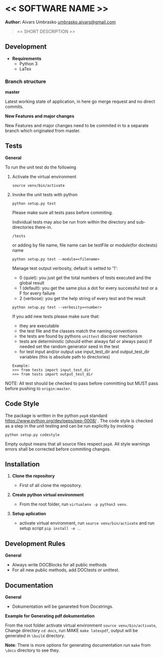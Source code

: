 # << SOFTWARE NAME >>
**Author:** Aivars Umbrasko <umbrasko.aivars@gmail.com>
> << SHORT DESCRIPTION >>

## Development

-   **Requirements**
    -   Python 3
	-	LaTex

### Branch structure

**master**

Latest working state of application, in here go merge request and no direct commits.

**New Features and major changes**

New Features and major changes need to be commited in to a separate branch which originated from
master.

## Tests

**General**

To run the unit test do the following

1. Activate the virtual environment

    ```
    source venv/bin/activate
    ```

2. Invoke the unit tests with python

    ```
    python setup.py test
    ```

    Please make sure all tests pass before commiting.

    Individual tests may also be run from within the
    directory and sub-directories there-in.

    ```
    /tests
    ```

    or adding by file name,
    file name can be testFile or module(for doctests) name

    ```
    python setup.py test --module=<filename>
    ```

    Manage test output verbosity, default is setted to '1':
      * 0 (quiet): you just get the total numbers of tests executed and the global result
      * 1 (default): you get the same plus a dot for every successful test or a F for every failure
      * 2 (verbose): you get the help string of every test and the result
    ```
    python setup.py test --verbosity=<number>
    ```

    If you add new tests please make sure that:
      * they are executable
      * the test file and the classes match the naming conventions
      * the tests are found by pythons `unittest` discover mechanism
      * tests are deterministic (should either always fail or always pass)
        If needed set the random generator seed in the test
      * for test input and/or output use input_test_dir and output_test_dir variables (this is absolute path to directories)
      ```
      Example:
      >>> from tests import input_test_dir
      >>> from tests import output_test_dir
      ```

NOTE:
All test should be checked to pass before committing but MUST pass
before pushing to ```origin:master```.

Code Style
----------
The package is written in the python `pep8` standard
https://www.python.org/dev/peps/pep-0008/ .
The code style is checked as a step in the unit testing and can
be run explicitly by invoking

  ```
  python setup.py codestyle
  ```

Empty output means that all source files respect `pep8`. All style
warnings errors shall be corrected before commiting changes.

## Installation

1.  **Clone the repository**
    -   First of all clone the repository.

2.  **Create python virtual environment**
    -   From the root folder, run `virtualenv -p python3 venv`.

3. **Setup aplication**
    -   activate virtual environment, run `source venv/bin/activate` and run setup script `pip install -e .`.

## Development Rules

**General**

-   Always write DOCBlocks for all public methods
-   For all new public methods, add DOCtests or unittest.


## Documentation

**General**

-   Dokumentation will be ganareted from Docstrings.

**Example for Generating pdf dokumentation**

From the root folder activate virtual environment `source venv/bin/activate`,
Change directory `cd docs`,
run MAKE `make latexpdf`,
output will be generated in `\build` directory.

**Note**: There is more options for generating documentation run `make` from `\docs` directory to see they.
